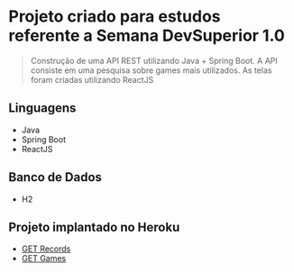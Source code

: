# Projeto criado para estudos referente a Semana DevSuperior 1.0
> Construção de uma API REST utilizando Java + Spring Boot. A API consiste em uma pesquisa sobre games mais utilizados. As telas foram criadas utilizando ReactJS 

## Linguagens
* Java
* Spring Boot
* ReactJS

## Banco de Dados
* H2

## Projeto implantado no Heroku ##
- [GET Records](https://sds1-priscilla.herokuapp.com/records)
- [GET Games](https://sds1-priscilla.herokuapp.com/games)
